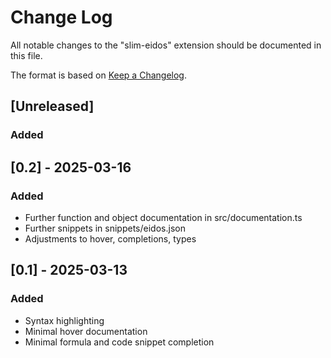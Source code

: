 # Change Log

All notable changes to the "slim-eidos" extension should be documented in this file.

The format is based on [Keep a Changelog](https://keepachangelog.com/en/1.1.0/).

<!-- ## [Unreleased]

### Added

- v1.1 Brazilian Portuguese translation.
- v1.1 German Translation
- v1.1 Spanish translation.
- v1.1 Italian translation.
- v1.1 Polish translation.
- v1.1 Ukrainian translation.

### Changed

### Fixed

### Removed -->

## [Unreleased]

### Added

## [0.2] - 2025-03-16

### Added

- Further function and object documentation in src/documentation.ts
- Further snippets in snippets/eidos.json
- Adjustments to hover, completions, types

## [0.1] - 2025-03-13

### Added

- Syntax highlighting
- Minimal hover documentation
- Minimal formula and code snippet completion